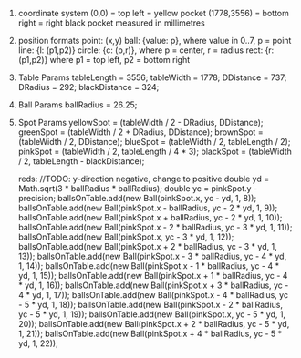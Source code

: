 1. coordinate system
   (0,0) = top left = yellow pocket
   (1778,3556) = bottom right = right black pocket
   measured in millimetres

2. position formats
   point: (x,y)
   ball: {value: p}, where value in 0..7, p = point
   line: {l: (p1,p2)}
   circle: {c: (p,r)}, where p = center, r = radius
   rect: {r: (p1,p2)} where p1 = top left, p2 = bottom right
  
3. Table Params
	 tableLength = 3556;
	 tableWidth = 1778;
	 DDistance = 737;
	 DRadius = 292;
	 blackDistance = 324;

4. Ball Params
	 ballRadius = 26.25;

5. Spot Params
   yellowSpot = (tableWidth / 2 - DRadius, DDistance);
	 greenSpot = (tableWidth / 2 + DRadius, DDistance);
	 brownSpot = (tableWidth / 2, DDistance);
   blueSpot = (tableWidth / 2, tableLength / 2);
   pinkSpot = (tableWidth / 2, tableLength / 4 * 3);
	 blackSpot = (tableWidth / 2, tableLength - blackDistance);

   reds: //TODO: y-direction negative, change to positive
   double yd = Math.sqrt(3 * ballRadius * ballRadius);
		double yc = pinkSpot.y - precision;
		ballsOnTable.add(new Ball(pinkSpot.x, yc - yd, 1, 8));
		ballsOnTable.add(new Ball(pinkSpot.x - ballRadius, yc - 2 * yd, 1, 9));
		ballsOnTable.add(new Ball(pinkSpot.x + ballRadius, yc - 2 * yd, 1, 10));
		ballsOnTable.add(new Ball(pinkSpot.x - 2 * ballRadius, yc - 3 * yd, 1,
				11));
		ballsOnTable.add(new Ball(pinkSpot.x, yc - 3 * yd, 1, 12));
		ballsOnTable.add(new Ball(pinkSpot.x + 2 * ballRadius, yc - 3 * yd, 1,
				13));
		ballsOnTable.add(new Ball(pinkSpot.x - 3 * ballRadius, yc - 4 * yd, 1,
				14));
		ballsOnTable.add(new Ball(pinkSpot.x - 1 * ballRadius, yc - 4 * yd, 1,
				15));
		ballsOnTable.add(new Ball(pinkSpot.x + 1 * ballRadius, yc - 4 * yd, 1,
				16));
		ballsOnTable.add(new Ball(pinkSpot.x + 3 * ballRadius, yc - 4 * yd, 1,
				17));
		ballsOnTable.add(new Ball(pinkSpot.x - 4 * ballRadius, yc - 5 * yd, 1,
				18));
		ballsOnTable.add(new Ball(pinkSpot.x - 2 * ballRadius, yc - 5 * yd, 1,
				19));
		ballsOnTable.add(new Ball(pinkSpot.x, yc - 5 * yd, 1, 20));
		ballsOnTable.add(new Ball(pinkSpot.x + 2 * ballRadius, yc - 5 * yd, 1,
				21));
		ballsOnTable.add(new Ball(pinkSpot.x + 4 * ballRadius, yc - 5 * yd, 1,
				22));
